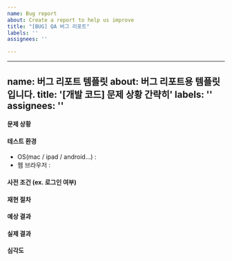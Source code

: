```yaml
---
name: Bug report
about: Create a report to help us improve
title: "[BUG] QA 버그 리포트"
labels: ''
assignees: ''

---
```


---
name: 버그 리포트 템플릿
about: 버그 리포트용 템플릿 입니다.
title: '[개발 코드] 문제 상황 간략히'
labels: ''
assignees: ''
---

#### 문제 상황

#### 테스트 환경

- OS(mac / ipad / android...) :
- 웹 브라우저 :

#### 사전 조건 (ex. 로그인 여부)

#### 재현 절차

#### 예상 결과

#### 실제 결과

#### 심각도
